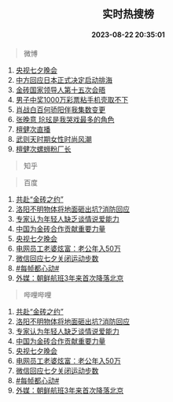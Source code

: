 <div align="center"><h2>实时热搜榜</h2><h4>2023-08-22 20:35:01</h4></div>

> 微博  

1. [央视七夕晚会](https://s.weibo.com/weibo?q=%E5%A4%AE%E8%A7%86%E4%B8%83%E5%A4%95%E6%99%9A%E4%BC%9A&t=31&band_rank=1&Refer=top)<br />
2. [中方回应日本正式决定启动排海](https://s.weibo.com/weibo?q=%23%E4%B8%AD%E6%96%B9%E5%9B%9E%E5%BA%94%E6%97%A5%E6%9C%AC%E6%AD%A3%E5%BC%8F%E5%86%B3%E5%AE%9A%E5%90%AF%E5%8A%A8%E6%8E%92%E6%B5%B7%23&t=31&band_rank=2&Refer=top)<br />
3. [金砖国家领导人第十五次会晤](https://s.weibo.com/weibo?q=%23%E9%87%91%E7%A0%96%E5%9B%BD%E5%AE%B6%E9%A2%86%E5%AF%BC%E4%BA%BA%E7%AC%AC%E5%8D%81%E4%BA%94%E6%AC%A1%E4%BC%9A%E6%99%A4%23&t=31&band_rank=3&Refer=top)<br />
4. [男子中奖1000万彩票粘手机壳取不下](https://s.weibo.com/weibo?q=%23%E7%94%B7%E5%AD%90%E4%B8%AD%E5%A5%961000%E4%B8%87%E5%BD%A9%E7%A5%A8%E7%B2%98%E6%89%8B%E6%9C%BA%E5%A3%B3%E5%8F%96%E4%B8%8D%E4%B8%8B%23&t=31&band_rank=4&Refer=top)<br />
5. [肖战白百何骄阳伴我集数变更](https://s.weibo.com/weibo?q=%23%E8%82%96%E6%88%98%E7%99%BD%E7%99%BE%E4%BD%95%E9%AA%84%E9%98%B3%E4%BC%B4%E6%88%91%E9%9B%86%E6%95%B0%E5%8F%98%E6%9B%B4%23&t=31&band_rank=5&Refer=top)<br />
6. [张晚意 玱玹是我哭戏最多的角色](https://s.weibo.com/weibo?q=%E5%BC%A0%E6%99%9A%E6%84%8F%20%E7%8E%B1%E7%8E%B9%E6%98%AF%E6%88%91%E5%93%AD%E6%88%8F%E6%9C%80%E5%A4%9A%E7%9A%84%E8%A7%92%E8%89%B2&t=31&band_rank=6&Refer=top)<br />
7. [檀健次直播](https://s.weibo.com/weibo?q=%E6%AA%80%E5%81%A5%E6%AC%A1%E7%9B%B4%E6%92%AD&t=31&band_rank=7&Refer=top)<br />
8. [武则天时期女性时尚风潮](https://s.weibo.com/weibo?q=%E6%AD%A6%E5%88%99%E5%A4%A9%E6%97%B6%E6%9C%9F%E5%A5%B3%E6%80%A7%E6%97%B6%E5%B0%9A%E9%A3%8E%E6%BD%AE&t=31&band_rank=8&Refer=top)<br />
9. [檀健次螺蛳粉厂长](https://s.weibo.com/weibo?q=%23%E6%AA%80%E5%81%A5%E6%AC%A1%E8%9E%BA%E8%9B%B3%E7%B2%89%E5%8E%82%E9%95%BF%23&t=31&band_rank=9&Refer=top)<br />

> 知乎  


> 百度  

1. [共赴“金砖之约”](https://www.baidu.com/s?wd=%E5%85%B1%E8%B5%B4%E2%80%9C%E9%87%91%E7%A0%96%E4%B9%8B%E7%BA%A6%E2%80%9D&sa=fyb_news&rsv_dl=fyb_news)<br />
2. [洛阳不明物体将地面砸出坑?消防回应](https://www.baidu.com/s?wd=%E6%B4%9B%E9%98%B3%E4%B8%8D%E6%98%8E%E7%89%A9%E4%BD%93%E5%B0%86%E5%9C%B0%E9%9D%A2%E7%A0%B8%E5%87%BA%E5%9D%91%3F%E6%B6%88%E9%98%B2%E5%9B%9E%E5%BA%94&sa=fyb_news&rsv_dl=fyb_news)<br />
3. [专家认为年轻人缺乏谈情说爱能力](https://www.baidu.com/s?wd=%E4%B8%93%E5%AE%B6%E8%AE%A4%E4%B8%BA%E5%B9%B4%E8%BD%BB%E4%BA%BA%E7%BC%BA%E4%B9%8F%E8%B0%88%E6%83%85%E8%AF%B4%E7%88%B1%E8%83%BD%E5%8A%9B&sa=fyb_news&rsv_dl=fyb_news)<br />
4. [中国为金砖合作贡献重要力量](https://www.baidu.com/s?wd=%E4%B8%AD%E5%9B%BD%E4%B8%BA%E9%87%91%E7%A0%96%E5%90%88%E4%BD%9C%E8%B4%A1%E7%8C%AE%E9%87%8D%E8%A6%81%E5%8A%9B%E9%87%8F&sa=fyb_news&rsv_dl=fyb_news)<br />
5. [央视七夕晚会](https://www.baidu.com/s?wd=%E5%A4%AE%E8%A7%86%E4%B8%83%E5%A4%95%E6%99%9A%E4%BC%9A&sa=fyb_news&rsv_dl=fyb_news)<br />
6. [电网员工老婆炫富：老公年入50万](https://www.baidu.com/s?wd=%E7%94%B5%E7%BD%91%E5%91%98%E5%B7%A5%E8%80%81%E5%A9%86%E7%82%AB%E5%AF%8C%EF%BC%9A%E8%80%81%E5%85%AC%E5%B9%B4%E5%85%A550%E4%B8%87&sa=fyb_news&rsv_dl=fyb_news)<br />
7. [微信回应七夕关闭运动步数](https://www.baidu.com/s?wd=%E5%BE%AE%E4%BF%A1%E5%9B%9E%E5%BA%94%E4%B8%83%E5%A4%95%E5%85%B3%E9%97%AD%E8%BF%90%E5%8A%A8%E6%AD%A5%E6%95%B0&sa=fyb_news&rsv_dl=fyb_news)<br />
8. [#每帧都心动#](https://www.baidu.com/s?wd=%23%E6%AF%8F%E5%B8%A7%E9%83%BD%E5%BF%83%E5%8A%A8%23&sa=fyb_news&rsv_dl=fyb_news)<br />
9. [外媒：朝鲜航班3年来首次降落北京](https://www.baidu.com/s?wd=%E5%A4%96%E5%AA%92%EF%BC%9A%E6%9C%9D%E9%B2%9C%E8%88%AA%E7%8F%AD3%E5%B9%B4%E6%9D%A5%E9%A6%96%E6%AC%A1%E9%99%8D%E8%90%BD%E5%8C%97%E4%BA%AC&sa=fyb_news&rsv_dl=fyb_news)<br />

> 哔哩哔哩  

1. [共赴“金砖之约”](https://www.baidu.com/s?wd=%E5%85%B1%E8%B5%B4%E2%80%9C%E9%87%91%E7%A0%96%E4%B9%8B%E7%BA%A6%E2%80%9D&sa=fyb_news&rsv_dl=fyb_news)<br />
2. [洛阳不明物体将地面砸出坑?消防回应](https://www.baidu.com/s?wd=%E6%B4%9B%E9%98%B3%E4%B8%8D%E6%98%8E%E7%89%A9%E4%BD%93%E5%B0%86%E5%9C%B0%E9%9D%A2%E7%A0%B8%E5%87%BA%E5%9D%91%3F%E6%B6%88%E9%98%B2%E5%9B%9E%E5%BA%94&sa=fyb_news&rsv_dl=fyb_news)<br />
3. [专家认为年轻人缺乏谈情说爱能力](https://www.baidu.com/s?wd=%E4%B8%93%E5%AE%B6%E8%AE%A4%E4%B8%BA%E5%B9%B4%E8%BD%BB%E4%BA%BA%E7%BC%BA%E4%B9%8F%E8%B0%88%E6%83%85%E8%AF%B4%E7%88%B1%E8%83%BD%E5%8A%9B&sa=fyb_news&rsv_dl=fyb_news)<br />
4. [中国为金砖合作贡献重要力量](https://www.baidu.com/s?wd=%E4%B8%AD%E5%9B%BD%E4%B8%BA%E9%87%91%E7%A0%96%E5%90%88%E4%BD%9C%E8%B4%A1%E7%8C%AE%E9%87%8D%E8%A6%81%E5%8A%9B%E9%87%8F&sa=fyb_news&rsv_dl=fyb_news)<br />
5. [央视七夕晚会](https://www.baidu.com/s?wd=%E5%A4%AE%E8%A7%86%E4%B8%83%E5%A4%95%E6%99%9A%E4%BC%9A&sa=fyb_news&rsv_dl=fyb_news)<br />
6. [电网员工老婆炫富：老公年入50万](https://www.baidu.com/s?wd=%E7%94%B5%E7%BD%91%E5%91%98%E5%B7%A5%E8%80%81%E5%A9%86%E7%82%AB%E5%AF%8C%EF%BC%9A%E8%80%81%E5%85%AC%E5%B9%B4%E5%85%A550%E4%B8%87&sa=fyb_news&rsv_dl=fyb_news)<br />
7. [微信回应七夕关闭运动步数](https://www.baidu.com/s?wd=%E5%BE%AE%E4%BF%A1%E5%9B%9E%E5%BA%94%E4%B8%83%E5%A4%95%E5%85%B3%E9%97%AD%E8%BF%90%E5%8A%A8%E6%AD%A5%E6%95%B0&sa=fyb_news&rsv_dl=fyb_news)<br />
8. [#每帧都心动#](https://www.baidu.com/s?wd=%23%E6%AF%8F%E5%B8%A7%E9%83%BD%E5%BF%83%E5%8A%A8%23&sa=fyb_news&rsv_dl=fyb_news)<br />
9. [外媒：朝鲜航班3年来首次降落北京](https://www.baidu.com/s?wd=%E5%A4%96%E5%AA%92%EF%BC%9A%E6%9C%9D%E9%B2%9C%E8%88%AA%E7%8F%AD3%E5%B9%B4%E6%9D%A5%E9%A6%96%E6%AC%A1%E9%99%8D%E8%90%BD%E5%8C%97%E4%BA%AC&sa=fyb_news&rsv_dl=fyb_news)<br />
